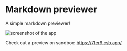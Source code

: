 # Markdown previewer

A simple markdown previewer!

![screenshot of the app](https://i.imgur.com/U1UgZpX.png)

Check out a preview on sandbox:
https://7ler9.csb.app/
